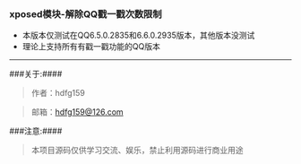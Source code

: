 ### xposed模块-解除QQ戳一戳次数限制

- 本版本仅测试在QQ6.5.0.2835和6.6.0.2935版本，其他版本没测试
- 理论上支持所有有戳一戳功能的QQ版本

---
###关于:####
>作者：hdfg159

>邮箱：<hdfg159@126.com>

###注意:####
> 本项目源码仅供学习交流、娱乐，禁止利用源码进行商业用途